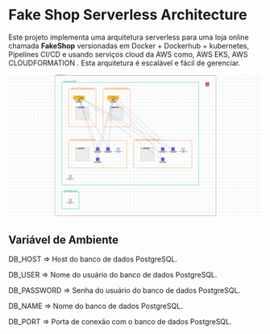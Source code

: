 # Fake Shop Serverless Architecture

Este projeto implementa uma arquitetura serverless para uma loja online chamada **FakeShop** versionadas em Docker + Dockerhub + kubernetes, Pipelines CI/CD e usando serviços cloud da AWS como, AWS EKS, AWS CLOUDFORMATION . Esta arquitetura é escalável e fácil de gerenciar.

<img src="/assets/diagramasaws/awsdiagram.png">

## Variável de Ambiente

DB_HOST => Host do banco de dados PostgreSQL.

DB_USER => Nome do usuário do banco de dados PostgreSQL.

DB_PASSWORD => Senha do usuário do banco de dados PostgreSQL.

DB_NAME => Nome do banco de dados PostgreSQL.

DB_PORT => Porta de conexão com o banco de dados PostgreSQL.
